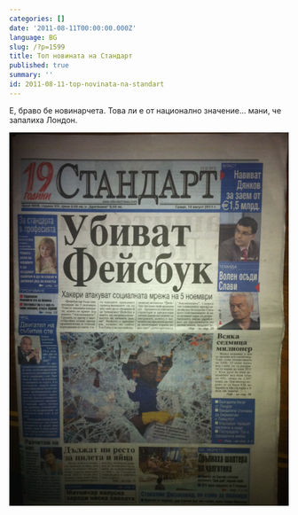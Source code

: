 ```yaml
---
categories: []
date: '2011-08-11T00:00:00.000Z'
language: BG
slug: /?p=1599
title: Топ новината на Стандарт
published: true
summary: ''
id: 2011-08-11-top-novinata-na-standart
---
```


Е, браво бе новинарчета. Това ли е от национално значение... мани, че запалиха Лондон. 

![](https://raw.githubusercontent.com/kirilchristov/blog_images/main/2011/08/IMG_1322.jpg)
